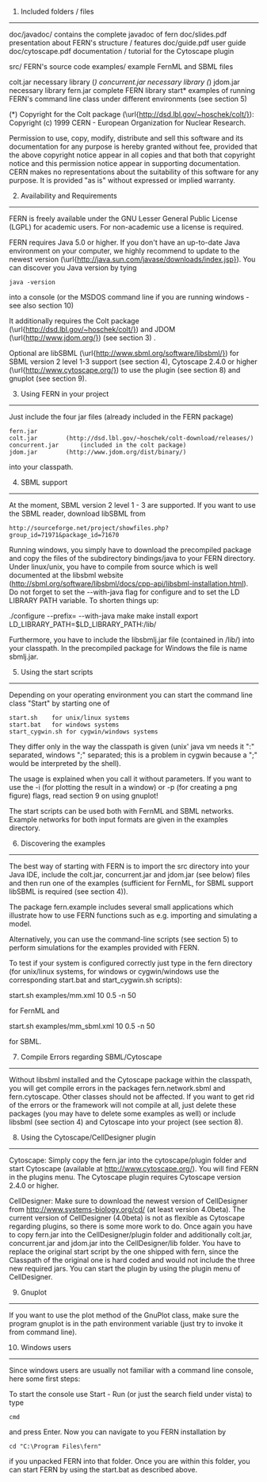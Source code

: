 1. Included folders / files
---------------------------

doc/javadoc/		contains the complete javadoc of fern
doc/slides.pdf 		presentation about FERN's structure / features
doc/guide.pdf  		user guide
doc/cytoscape.pdf	documentation / tutorial for the Cytoscape plugin

src/ 			FERN's source code
examples/ 		example FernML and SBML files

colt.jar		necessary library (*)
concurrent.jar		necessary library (*)
jdom.jar		necessary library
fern.jar 		complete FERN library
start* 			examples of running FERN's command line class under different environments (see section 5)

(*) Copyright for the Colt package (\url{http://dsd.lbl.gov/~hoschek/colt/}):
Copyright (c) 1999 CERN - European Organization for Nuclear Research.

Permission to use, copy, modify, distribute and sell this software and its documentation for any purpose is hereby granted without fee, provided that the above copyright notice appear in all copies and that both that copyright notice and this permission notice appear in supporting documentation. CERN makes no representations about the suitability of this software for any purpose. It is provided "as is" without expressed or implied warranty. 

2. Availability and Requirements
--------------------------------
FERN is freely available under the GNU Lesser General Public License (LGPL) for academic users. 
For non-academic use a license is required.

FERN requires Java 5.0 or higher. If you don't have an up-to-date Java environment on your computer, we highly recommend to update to the newest version (\url{http://java.sun.com/javase/downloads/index.jsp}). You can discover you Java version by tying

	java -version

into a console (or the MSDOS command line if you are running windows - see also section 10)

It additionally requires the Colt package (\url{http://dsd.lbl.gov/~hoschek/colt/}) and JDOM (\url{http://www.jdom.org/}) (see section 3) . 

Optional are libSBML (\url{http://www.sbml.org/software/libsbml/}) for SBML version 2 level 1-3 support (see section 4), Cytoscape 2.4.0 or higher (\url{http://www.cytoscape.org/}) to use the plugin (see section 8) and gnuplot (see section 9).


3. Using FERN in your project
-----------------------------

Just include the four jar files (already included in the FERN package)

	fern.jar
	colt.jar		(http://dsd.lbl.gov/~hoschek/colt-download/releases/)
	concurrent.jar		(included in the colt package)
	jdom.jar		(http://www.jdom.org/dist/binary/)

into your classpath. 


4. SBML support
---------------

At the moment, SBML version 2 level 1 - 3 are supported. If you want to use the SBML reader,
download libSBML from

	http://sourceforge.net/project/showfiles.php?group_id=71971&package_id=71670

Running windows, you simply have to download the precompiled package and copy the files of the subdirectory
bindings/java to your FERN directory. Under linux/unix, you have to compile from source
which is well documented at the libsbml website (http://sbml.org/software/libsbml/docs/cpp-api/libsbml-installation.html).
Do not forget to set the --with-java flag for configure and to set the LD LIBRARY PATH variable.
To shorten things up:

./configure --prefix=<Install directory> --with-java 
make 
make install
export LD_LIBRARY_PATH=$LD_LIBRARY_PATH:<Install directory>/lib/

Furthermore, you have to include the libsbmlj.jar file (contained in <Install directory>/lib/) 
into your classpath. In the precompiled package for Windows the file is name sbmlj.jar.

5. Using the start scripts
--------------------------

Depending on your operating environment you can start the command line class "Start" by starting one of

	start.sh	for unix/linux systems
	start.bat	for windows systems
	start_cygwin.sh	for cygwin/windows systems

They differ only in the way the classpath is given (unix' java vm needs it ":" separated, windows ";" separated; this is a problem in cygwin because a ";" would be interpreted by the shell).

The usage is explained when you call it without parameters. If you want to use the -i (for plotting the result in a window) or -p (for creating a png figure) flags, read section 9 on using gnuplot!

The start scripts can be used both with FernML and SBML networks. Example networks for both input
formats are given in the examples directory.


6. Discovering the examples
---------------------------
The best way of starting with FERN is to import the src directory into your Java IDE,
include the colt.jar, concurrent.jar and jdom.jar (see below) files and then run one of the examples
(sufficient for FernML, for SBML support libSBML is required (see section 4)).

The package fern.example includes several small applications which illustrate how to use FERN
functions such as e.g. importing and simulating a model.

Alternatively, you can use the command-line scripts (see section 5) to perform simulations for the 
examples provided with FERN.

To test if your system is configured correctly just type in the fern directory 
(for unix/linux systems, for windows or cygwin/windows use the 
corresponding start.bat and start_cygwin.sh scripts):

start.sh examples/mm.xml 10 0.5 -n 50 

for FernML and 

start.sh examples/mm_sbml.xml 10 0.5 -n 50

for SBML.


7. Compile Errors regarding SBML/Cytoscape
------------------------------------------
Without libsbml installed and the Cytoscape package within the classpath, 
you will get compile errors in the packages fern.network.sbml and fern.cytoscape. 
Other classes should not be affected. If you want to get rid of the errors or the 
framework will not compile at all, just delete these packages (you may have to delete 
some examples as well) or include libsbml (see section 4) and Cytoscape into your 
project (see section 8).



8. Using the Cytoscape/CellDesigner plugin
------------------------------------------

Cytoscape: Simply copy the fern.jar into the cytoscape/plugin folder and start Cytoscape (available at http://www.cytoscape.org/). You will find FERN in the
plugins menu. The Cytoscape plugin requires Cytoscape version 2.4.0 or higher.

CellDesigner: Make sure to download the newest version of CellDesigner from http://www.systems-biology.org/cd/ (at least version 4.0beta). The current version of CellDesigner (4.0beta) is not as flexible as Cytoscape regarding plugins, so there is some more work to do. Once again you have to copy fern.jar into the CellDesigner/plugin folder and additionally colt.jar, concurrent.jar and jdom.jar into the CellDesigner/lib folder. You have to replace the original start script by the one shipped with fern, since the Classpath of the original one is hard coded and would not include the three new required jars. You can start the plugin by using the plugin menu of CellDesigner.


9. Gnuplot
----------

If you want to use the plot method of the GnuPlot class, make sure the program gnuplot is in the path environment variable (just try to invoke it from command line).



10. Windows users
-----------------

Since windows users are usually not familiar with a command line console, here some first steps:

To start the console use Start - Run (or just the search field under vista) to type 

	cmd

and press Enter. Now you can navigate to you FERN installation by

	cd "C:\Program Files\fern"

if you unpacked FERN into that folder. Once you are within this folder, you can start FERN by using the start.bat as described above.